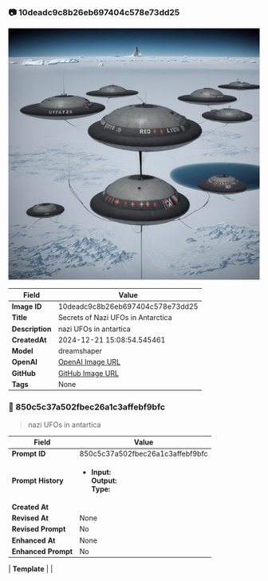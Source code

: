

### 📷 10deadc9c8b26eb697404c578e73dd25 


![data.id](./10deadc9c8b26eb697404c578e73dd25.jpg)


| Field          | Value                                                                                                                     |
|----------------|---------------------------------------------------------------------------------------------------------------------------|
| **Image ID**             | 10deadc9c8b26eb697404c578e73dd25                                                                                                             |
| **Title**           | Secrets of Nazi UFOs in Antarctica                                                                                                       |
| **Description**           | nazi UFOs in antartica                                                                                                       |
| **CreatedAt**        | 2024-12-21 15:08:54.545461                                                                                                        |
| **Model**        | dreamshaper                                                                                                        |
| **OpenAI**         | [OpenAI Image URL](http://192.168.1.85:8081/generated-images/b642269407557.png)                                                                                |
| **GitHub**         | [GitHub Image URL](https://raw.githubusercontent.com/Caneta-Silva/GODZ/refs/heads/main/images/10deadc9c8b26eb697404c578e73dd25/10deadc9c8b26eb697404c578e73dd25.jpg)                                                                                |
| **Tags**       | None                                                                                                                   |

### 📜 850c5c37a502fbec26a1c3affebf9bfc

> nazi UFOs in antartica

| Field          | Value                                                                                                                                                                      |
|----------------|----------------------------------------------------------------------------------------------------------------------------------------------------------------------------|
| **Prompt ID**  | 850c5c37a502fbec26a1c3affebf9bfc                                                                                                                                                            |
| **Prompt History** | <ul><li>**Input:**  <br> **Output:**  <br> **Type:** </li></ul> |
| **Created At** |                                                                                                                                                    |
| **Revised At** | None                                                                                                                                                   |
| **Revised Prompt** | No                                                                                                                                                                      |
| **Enhanced At** | None                                                                                                                                                  |
| **Enhanced Prompt** | No                                                                                                                                                                    |

| **Template**   |                                                                                                                                            |


